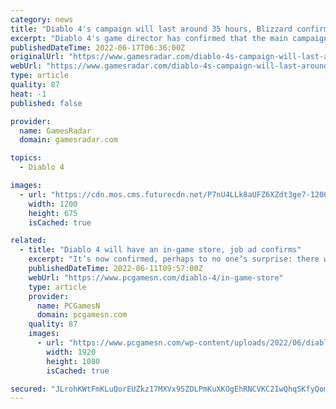 ```yaml
---
category: news
title: "Diablo 4's campaign will last around 35 hours, Blizzard confirms"
excerpt: "Diablo 4's game director has confirmed that the main campaign is around 35 hours long. Shely revealed that Diablo 4 will take around 35 hours to complete. Elaborating on the campaign, he describes it ..."
publishedDateTime: 2022-06-17T06:36:00Z
originalUrl: "https://www.gamesradar.com/diablo-4s-campaign-will-last-around-35-hours-blizzard-confirms/"
webUrl: "https://www.gamesradar.com/diablo-4s-campaign-will-last-around-35-hours-blizzard-confirms/"
type: article
quality: 87
heat: -1
published: false

provider:
  name: GamesRadar
  domain: gamesradar.com

topics:
  - Diablo 4

images:
  - url: "https://cdn.mos.cms.futurecdn.net/P7nU4LLk8aUFZ6XZdt3ge7-1200-80.jpg"
    width: 1200
    height: 675
    isCached: true

related:
  - title: "Diablo 4 will have an in-game store, job ad confirms"
    excerpt: "It’s now confirmed, perhaps to no one’s surprise: there will be an in-game Diablo IV store when the RPG game finally releases. Activision Blizzard is currently hiring someone to manage this “Diablo IV ..."
    publishedDateTime: 2022-06-11T09:57:00Z
    webUrl: "https://www.pcgamesn.com/diablo-4/in-game-store"
    type: article
    provider:
      name: PCGamesN
      domain: pcgamesn.com
    quality: 87
    images:
      - url: "https://www.pcgamesn.com/wp-content/uploads/2022/06/diablo-4-in-game-store.jpg"
        width: 1920
        height: 1080
        isCached: true

secured: "JLrohKWtFmKLuQorEUZkz17MXVx95ZDLPmKuXKOgEhRNCVKC2IwQhqSKfyQomh7R2eWY5Zaq5x5JmLOJrNwh0xJByPX4nq4wr1athn3Q54OIhCRjn9cH0ZN1Y1sze6H7bPJgZKl3FcWA11Nx9nsHCSIJCgAFRADHrZ2c2dF49rAgprUS2fcFgVgqeMyKG+BCjpf2XVkGRnfhXegsdVxgCuRZJAtkzW2pboHqe6qKFaMJmUNhKU7xnveQ9wcJNiodp8ZycnPOWHSDtIexfpYnCnL0QZV5KYo1f2CEbTVpwZ5kAvJOPGdFlwSGQQxKdQ5iS03AoE+llDxA/dvxnJZf5jUS3Fc9yXMFcMjM22BL2qU=;PI3wIrXuealF9qzx7krArQ=="
---
```


